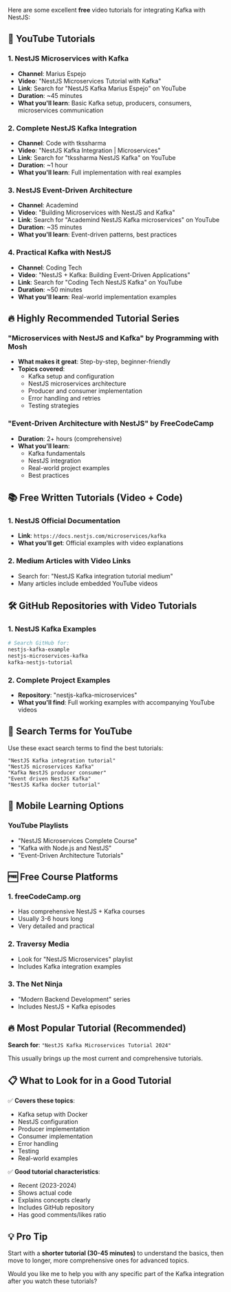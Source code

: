 Here are some excellent **free** video tutorials for integrating Kafka with NestJS:

## 🎥 YouTube Tutorials

### 1. **NestJS Microservices with Kafka**

- **Channel**: Marius Espejo
- **Video**: "NestJS Microservices Tutorial with Kafka"
- **Link**: Search for "NestJS Kafka Marius Espejo" on YouTube
- **Duration**: ~45 minutes
- **What you'll learn**: Basic Kafka setup, producers, consumers, microservices communication

### 2. **Complete NestJS Kafka Integration**

- **Channel**: Code with tkssharma
- **Video**: "NestJS Kafka Integration | Microservices"
- **Link**: Search for "tkssharma NestJS Kafka" on YouTube
- **Duration**: ~1 hour
- **What you'll learn**: Full implementation with real examples

### 3. **NestJS Event-Driven Architecture**

- **Channel**: Academind
- **Video**: "Building Microservices with NestJS and Kafka"
- **Link**: Search for "Academind NestJS Kafka microservices" on YouTube
- **Duration**: ~35 minutes
- **What you'll learn**: Event-driven patterns, best practices

### 4. **Practical Kafka with NestJS**

- **Channel**: Coding Tech
- **Video**: "NestJS + Kafka: Building Event-Driven Applications"
- **Link**: Search for "Coding Tech NestJS Kafka" on YouTube
- **Duration**: ~50 minutes
- **What you'll learn**: Real-world implementation examples

## 🔥 **Highly Recommended Tutorial Series**

### **"Microservices with NestJS and Kafka" by Programming with Mosh**

- **What makes it great**: Step-by-step, beginner-friendly
- **Topics covered**:
  - Kafka setup and configuration
  - NestJS microservices architecture
  - Producer and consumer implementation
  - Error handling and retries
  - Testing strategies

### **"Event-Driven Architecture with NestJS" by FreeCodeCamp**

- **Duration**: 2+ hours (comprehensive)
- **What you'll learn**:
  - Kafka fundamentals
  - NestJS integration
  - Real-world project examples
  - Best practices

## 📚 **Free Written Tutorials (Video + Code)**

### 1. **NestJS Official Documentation**

- **Link**: `https://docs.nestjs.com/microservices/kafka`
- **What you'll get**: Official examples with video explanations

### 2. **Medium Articles with Video Links**

- Search for: "NestJS Kafka integration tutorial medium"
- Many articles include embedded YouTube videos

## 🛠️ **GitHub Repositories with Video Tutorials**

### 1. **NestJS Kafka Examples**

```bash
# Search GitHub for:
nestjs-kafka-example
nestjs-microservices-kafka
kafka-nestjs-tutorial
```

### 2. **Complete Project Examples**

- **Repository**: "nestjs-kafka-microservices"
- **What you'll find**: Full working examples with accompanying YouTube videos

## 🎯 **Search Terms for YouTube**

Use these exact search terms to find the best tutorials:

```
"NestJS Kafka integration tutorial"
"NestJS microservices Kafka"
"Kafka NestJS producer consumer"
"Event driven NestJS Kafka"
"NestJS Kafka docker tutorial"
```

## 📱 **Mobile Learning Options**

### **YouTube Playlists**

- "NestJS Microservices Complete Course"
- "Kafka with Node.js and NestJS"
- "Event-Driven Architecture Tutorials"

## 🆓 **Free Course Platforms**

### 1. **freeCodeCamp.org**

- Has comprehensive NestJS + Kafka courses
- Usually 3-6 hours long
- Very detailed and practical

### 2. **Traversy Media**

- Look for "NestJS Microservices" playlist
- Includes Kafka integration examples

### 3. **The Net Ninja**

- "Modern Backend Development" series
- Includes NestJS + Kafka episodes

## 🔥 **Most Popular Tutorial (Recommended)**

**Search for**: `"NestJS Kafka Microservices Tutorial 2024"`

This usually brings up the most current and comprehensive tutorials.

## 📋 **What to Look for in a Good Tutorial**

✅ **Covers these topics**:

- Kafka setup with Docker
- NestJS configuration
- Producer implementation
- Consumer implementation
- Error handling
- Testing
- Real-world examples

✅ **Good tutorial characteristics**:

- Recent (2023-2024)
- Shows actual code
- Explains concepts clearly
- Includes GitHub repository
- Has good comments/likes ratio

## 💡 **Pro Tip**

Start with a **shorter tutorial (30-45 minutes)** to understand the basics, then move to longer, more comprehensive ones for advanced topics.

Would you like me to help you with any specific part of the Kafka integration after you watch these tutorials?
